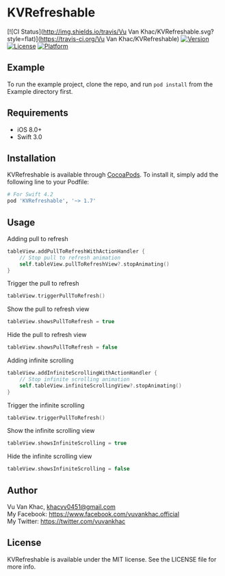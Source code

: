 # KVRefreshable

[![CI Status](http://img.shields.io/travis/Vu Van Khac/KVRefreshable.svg?style=flat)](https://travis-ci.org/Vu Van Khac/KVRefreshable)
[![Version](https://img.shields.io/cocoapods/v/KVRefreshable.svg?style=flat)](http://cocoapods.org/pods/KVRefreshable)
[![License](https://img.shields.io/cocoapods/l/KVRefreshable.svg?style=flat)](http://cocoapods.org/pods/KVRefreshable)
[![Platform](https://img.shields.io/cocoapods/p/KVRefreshable.svg?style=flat)](http://cocoapods.org/pods/KVRefreshable)

## Example

To run the example project, clone the repo, and run `pod install` from the Example directory first.

## Requirements

* iOS 8.0+
* Swift 3.0

## Installation

KVRefreshable is available through [CocoaPods](http://cocoapods.org). To install
it, simply add the following line to your Podfile:

```ruby
# For Swift 4.2
pod 'KVRefreshable', '~> 1.7'
```

## Usage

Adding pull to refresh
```swift
tableView.addPullToRefreshWithActionHandler {
    // Stop pull to refresh animation
    self.tableView.pullToRefreshView?.stopAnimating()
}
```

Trigger the pull to refresh
```swift
tableView.triggerPullToRefresh()
```


Show the pull to refresh view
```swift
tableView.showsPullToRefresh = true
```

Hide the pull to refresh view
```swift
tableView.showsPullToRefresh = false
```

Adding infinite scrolling
```swift
tableView.addInfiniteScrollingWithActionHandler {
    // Stop infinite scrolling animation
    self.tableView.infiniteScrollingView?.stopAnimating()
}
```

Trigger the infinite scrolling
```swift
tableView.triggerPullToRefresh()
```

Show the infinite scrolling view
```swift
tableView.showsInfiniteScrolling = true
```

Hide the infinite scrolling view
```swift
tableView.showsInfiniteScrolling = false
```

## Author

Vu Van Khac, khacvv0451@gmail.com<br/>
My Facebook: https://www.facebook.com/vuvankhac.official<br/>
My Twitter: https://twitter.com/vuvankhac<br/>

## License

KVRefreshable is available under the MIT license. See the LICENSE file for more info.
